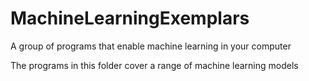 # MachineLearningExemplars
A group of programs that enable machine learning in your computer

The programs in this folder cover a range of machine learning models
